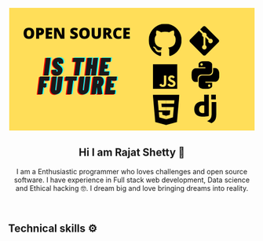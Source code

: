 <p align="center"><img src="opensource.png"></p>

<h2 align="center">Hi I am Rajat Shetty 👋</h2>

<p align="center">I am a Enthusiastic programmer who loves challenges and open source software. I have experience in Full stack web development, Data science and Ethical hacking 🤓. I dream big and love bringing dreams into reality.
</p><br>

## Technical skills ⚙️

